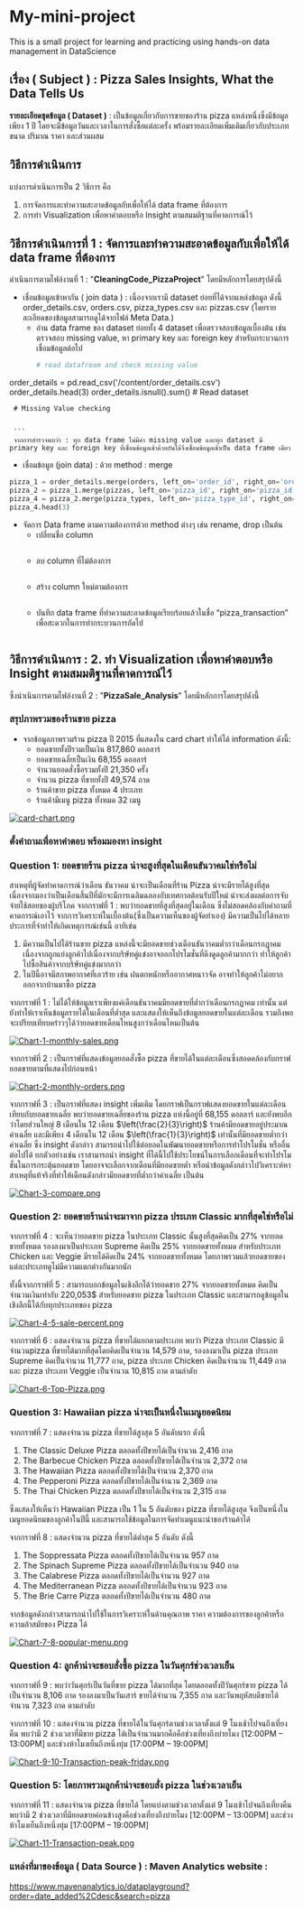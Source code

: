 # My-mini-project
This is a small project for learning and practicing using hands-on data management in DataScience

## เรื่อง ( Subject ) : Pizza Sales Insights, What the Data Tells Us
**รายละเอียดชุดข้อมูล ( Dataset )** : เป็นข้อมูลเกี่ยวกับการขายของร้าน pizza แหล่งหนึ่งซึ่งมีข้อมูลเพียง 1 ปี โดยจะมีข้อมูลวันและเวลาในการสั่งซื้อแต่ละครั้ง พร้อมรายละเอียดเพิ่มเติมเกี่ยวกับประเภท ขนาด ปริมาณ ราคา และส่วนผสม


## วิธีการดำเนินการ
แบ่งการดำเนินการเป็น 2 วิธีการ คือ
1.	การจัดการและทำความสะอาดข้อมูลกับเพื่อให้ได้ data frame ที่ต้องการ
2.	การทำ Visualization เพื่อหาคำตอบหรือ Insight ตามสมมติฐานที่คาดการณ์ไว้

## วิธีการดำเนินการที่ 1 : จัดการและทำความสะอาดข้อมูลกับเพื่อให้ได้ data frame ที่ต้องการ
ดำเนินการตามไฟล์งานที่ 1 : "**CleaningCode_PizzaProject**" โดยมีหลักการโดยสรุปดังนี้

- เชื่อมข้อมูลเข้าหากัน ( join data ) : เนื่องจากเรามี dataset ย่อยที่ได้จากแหล่งข้อมูล ดังนี้ order_details.csv, orders.csv, pizza_types.csv และ pizzas.csv (โดยรายละเอียดของข้อมูลสามารถดูได้จากไฟล์ Meta Data.)
   * อ่าน data frame ของ dataset ย่อยทั้ง 4 dataset เพื่อตรวจสอบข้อมูลเบื้องต้น เช่น ตรวจสอบ missing value, หา primary key และ foreign key สำหรับกระบวนการเชื่อมข้อมูลต่อไป
     ```python
     # read datafream and check missing value
order_details = pd.read_csv('/content/order_details.csv')
order_details.head(3)
order_details.isnull().sum()
     # Read dataset

     # Missing Value checking   


     ```
     จากการสำรวจพบว่า : ทุก data frame ไม่มีค่า missing value และทุก dataset มี primary key และ foreign key ที่เชื่อมข้อมูลเข้าด้วยกันได้จึงเชื่อมข้อมูลเข้าเป็น data frame เดียว
     
   * เชื่อมข้อมูล (join data) : ด้วย method : merge    
 	 
```python
pizza_1 = order_details.merge(orders, left_on='order_id', right_on='order_id')
pizza_2 = pizza_1.merge(pizzas, left_on='pizza_id', right_on='pizza_id')
pizza_4 = pizza_2.merge(pizza_types, left_on='pizza_type_id', right_on='pizza_type_id')
pizza_4.head(3)
```
- จัดการ Data frame ตามความต้องการด้วย method ต่างๆ เช่น rename, drop เป็นต้น
    * เปลี่ยนชื่อ column
      ```python

      ```
    * ลบ column ที่ไม่ต้องการ 
      ```python

      ```
    * สร้าง column ใหม่ตามต้องการ
      ```python

      ```
    * บันทึก data frame ที่ทำความสะอาดข้อมูลเรียบร้อยแล้วในชื่อ “pizza_transaction” เพื่อสะดวกในการทำกระบวนการถัดไป
      ```python

      ```
      
## วิธีการดำเนินการ : 2. ทำ Visualization เพื่อหาคำตอบหรือ Insight ตามสมมติฐานที่คาดการณ์ไว้
ซึ่งนำเนินการตามไฟล์งานที่ 2 : "**PizzaSale_Analysis**" โดยมีหลักการโดยสรุปดังนี้
### สรุปภาพรวมของร้านขาย pizza
* จากข้อมูลภาพรวมร้าน pizza ปี 2015 ที่แสดงใน card chart ทำให้ได้ information ดังนี้:
    * ยอดขายทั้งปีรวมเป็นเงิน 817,860 ดอลลาร์
    * ยอดขายเฉลี่ยเป็นเงิน 68,155 ดอลลาร์
    * จำนวนยอดสั่งซื้อรวมทั้งปี 21,350 ครั้ง
    * จำนวน pizza ที่ขายทั้งปี 49,574 ถาด
    * ร้านค้าขาย pizza ทั้งหมด 4 ประเภท
    * ร้านค้ามีเมนู pizza ทั้งหมด 32 เมนู
      
[![card-chart.png](https://i.postimg.cc/bNcp8wGs/card-chart.png)](https://postimg.cc/bdTK989h)

  ### ตั้งคำถามเพื่อหาคำตอบ พร้อมมองหา insight
### Question 1: ยอดขายร้าน pizza น่าจะสูงที่สุดในเดือนธันวาคมใช่หรือไม่
สาเหตุที่ผู้จัดทำคาดการณ์ว่าเดือน ธันวาคม น่าจะเป็นเดือนที่ร้าน Pizza น่าจะมีรายได้สูงที่สุดเนื่องจากมองว่าเป็นเดือนสิ้นปีที่มักจะมีการเฉลิมฉลองกับเทศกาลต้อนรับปีใหม่ น่าจะส่งผลต่อการจับจ่ายใช้สอยของผู้บริโภค จากกราฟที่ 1 : พบว่ายอดขายที่สูงที่สุดอยู่ในเดือน ซึ่งไม่สอดคล้องกับคำถามที่คาดการณ์เอาไว้ จากการวิเคราะห์ในเบื้องต้น(ซึ่งเป็นความเห็นของผู้จัดทำเอง) มีความเป็นไปได้หลายประการที่จำทำให้เกิดเหตุการณ์เช่นนี้ อาทิเช่น

1. มีความเป็นไปได้ร้านขาย pizza แหล่งนี้จะมียอดขายช่วงเดือนธันวาคมต่ำกว่าเดือนกรกฎาคม เนื่องจากถูกแย่งลูกค้าไปเนื่องจากบริษัทคู่แข่งอาจออกโปรโมชั่นที่ดึงดูดลูกค้ามากกว่า ทำให้ลูกค้าไปซื้อสินค้าจากบริษัทคู่แข่งมากกว่า
2. ในปีนี้อาจมีสภาพอากาศที่เลวร้าย เช่น ฝนตกหนักหรืออากาศหนาวจัด อาจทำให้ลูกค้าไม่อยากออกจากบ้านมาซื้อ pizza

จากกราฟที่ 1 : ไม่ได้ให้ข้อมูลเราเพียงแค่เดือนธันวาคมมียอดขายที่ต่ำกว่าเดือนกรกฎาคม เท่านั้น แต่ยังทำให้เราเห็นข้อมูลรายได้ในเดือนที่ต่ำสุด และแสดงให้เห็นถึงข้อมูลยอดขายในแต่ละเดือน รวมถึงพอจะเปรียบเทียบคร่าวๆได้ว่ายอดขายเดือนไหนสูงกว่าเดือนไหนเป็นต้น

[![Chart-1-monthly-sales.png](https://i.postimg.cc/pdt2ZXHw/Chart-1-monthly-sales.png)](https://postimg.cc/5Xnd9Jjg)

จากกราฟที่ 2 : เป็นกราฟที่แสดงข้อมูลยอดสั่งซื้อ pizza ที่ขายได้ในแต่ละเดือนซึ่งสอดคล้องกับกราฟยอดขายตามที่แสดงไปก่อนหน้า

[![Chart-2-monthly-orders.png](https://i.postimg.cc/rmVMBnzg/Chart-2-monthly-orders.png)](https://postimg.cc/v1NJ9vr6)

จากกราฟที่ 3 : เป็นกราฟที่แสดง insight เพิ่มเติม โดยกราฟเป็นกราฟแสดงยอดขายในแต่ละเดือนเทียบกับยอดขายเฉลี่ย พบว่ายอดขายเฉลี่ยของร้าน pizza แห่งนี้อยู่ที่ 68,155 ดอลลาร์ และยังพบอีกว่าโดยส่วนใหญ่ 8 เดือนใน 12 เดือน $\left(\frac{2}{3}\right)$ ร้านค้ามียอดขายอยู่ประมาณค่าเฉลี่ย และมีเพียง 4 เดือนใน 12 เดือน $\left(\frac{1}{3}\right)$ เท่านั้นที่มียอดขายต่ำกว่าค่าเฉลี่ย ซึ่ง insight ดังกล่าว สามารถนำไปใช้ต่อยอดในพัฒนายอดขายหรือการทำโปรโมชั่น หรืออื่นต่อไปได้ ยกตัวอย่างเช่น เราสามารถนำ insight ที่ได้นี้ไปใช้ประโยชน์ในการเลือกเดือนที่จะทำโปรโมชั่นในการกระตุ้นยอดขาย โดยอาจจะเลือกจากเดือนที่มียอดขายต่ำ หรือนำข้อมูลดังกล่าวไปวิเคราะห์หาสาเหตุที่แท้จริงที่ทำให้เดือนดังกล่าวมียอดขายที่ต่ำกว่าค่าเฉลี่ย เป็นต้น

[![Chart-3-compare.png](https://i.postimg.cc/X7R3j7pr/Chart-3-compare.png)](https://postimg.cc/8jmxwGdG)

### Question 2: ยอดขายร้านน่าจะมาจาก pizza ประเภท Classic มากที่สุดใช่หรือไม่
จากกราฟที่ 4 :  จะเห็นว่ายอดขาย pizza ในประเภท Classic นั้นสูงที่สุดคิดเป็น 27% จากยอดขายทั้งหมด  รองลงมาเป็นประเภท Supreme คิดเป็น 25% จากยอดขายทั้งหมด สำหรับประเภท Chicken และ Veggie มีรายได้คิดเป็น 24% จากยอดขายทั้งหมด โดยภาพรวมแล้วยอดขายของแต่ละประเภทดูไม่มีความแตกต่างกันมากนัก

ทั้งนี้จากกราฟที่ 5 : สามารถบอกข้อมูลในเชิงลึกได้ว่ายอดขาย 27% จากยอดขายทั้งหมด คิดเป็นจำนวนเงินเท่ากับ 220,053$ สำหรับยอดขาย pizza ในประเภท Classic และสามารถดูข้อมูลในเชิงลึกนี้ได้กับทุกประเภทของ pizza 

[![Chart-4-5-sale-percent.png](https://i.postimg.cc/g0DPHV4h/Chart-4-5-sale-percent.png)](https://postimg.cc/t1YfXVKR)

จากกราฟที่ 6 : แสดงจำนวน pizza ที่ขายได้แยกตามประเภท พบว่า Pizza ประเภท Classic มีจำนวนpizza ที่ขายได้มากที่สุดโดยคิดเป็นจำนวน 14,579 ถาด, รองลงมาเป็น pizza ประเภท Supreme คิดเป็นจำนวน 11,777 ถาด, pizza ประเภท Chicken คิดเป็นจำนวน 11,449 ถาด และ pizza ประเภท Veggie เป็นจำนวน 10,815 ถาด ตามลำดับ

[![Chart-6-Top-Pizza.png](https://i.postimg.cc/269RPCs8/Chart-6-Top-Pizza.png)](https://postimg.cc/YGFsFB2J)

### Question 3: Hawaiian pizza น่าจะเป็นหนึ่งในเมนูยอดนิยม
จากกราฟที่ 7 : แสดงจำนวน pizza ที่ขายได้สูงสุด 5 อันดับแรก ดังนี้
1. The Classic Deluxe Pizza ตลอดทั้งปีขายได้เป็นจำนวน 2,416 ถาด 
2. The Barbecue Chicken Pizza ตลอดทั้งปีขายได้เป็นจำนวน 2,372 ถาด
3. The Hawaiian Pizza ตลอดทั้งปีขายได้เป็นจำนวน 2,370 ถาด
4. The Pepperoni Pizza ตลอดทั้งปีขายได้เป็นจำนวน 2,369 ถาด
5. The Thai Chicken Pizza ตลอดทั้งปีขายได้เป็นจำนวน 2,315 ถาด
   
ซึ่งแสดงให้เห็นว่า Hawaiian Pizza เป็น 1 ใน 5 อันดับของ pizza ที่ขายได้สูงสุด จึงเป็นหนึ่งในเมนูยอดนิยมของลูกค้าในปีนี้ และสามารถใช้ข้อมูลในการจัดทำเมนูแนะนำของร้านค้าได้

จากกราฟที่ 8 : แสดงจำนวน pizza ที่ขายได้ต่ำสุด 5 อันดับ ดังนี้
1. The Soppressata Pizza ตลอดทั้งปีขายได้เป็นจำนวน 957 ถาด 
2. The Spinach Supreme Pizza ตลอดทั้งปีขายได้เป็นจำนวน 940 ถาด
3. The Calabrese Pizza ตลอดทั้งปีขายได้เป็นจำนวน 927 ถาด
4. The Mediterranean Pizza ตลอดทั้งปีขายได้เป็นจำนวน 923 ถาด
5. The Brie Carre Pizza ตลอดทั้งปีขายได้เป็นจำนวน 480 ถาด

จากข้อมูลดังกล่าวสามารถนำไปใช้ในการวิเคราะห์ในด้านคุณภาพ ราคา ความต้องการของลูกค้าหรือความล้าสมัยของ Pizza ได้

[![Chart-7-8-popular-menu.png](https://i.postimg.cc/pLJSw28b/Chart-7-8-popular-menu.png)](https://postimg.cc/Hrj351BB)

### Question 4: ลูกค้าน่าจะชอบสั่งซื้อ pizza ในวันศุกร์ช่วงเวลาเย็น
จากกราฟที่ 9 : พบว่าวันศุกร์เป็นวันที่ขาย pizza ได้มากที่สุด โดยตลอดทั้งปีวันศุกร์ขาย pizza ได้เป็นจำนวน 8,106 ถาด รองลงมาเป็นวันเสาร์ ขายได้จำนวน 7,355 ถาด และวันพฤหัสบดีขายได้จำนวน 7,323 ถาด ตามลำดับ 

จากกราฟที่ 10 : แสดงจำนวน pizza ที่ขายได้ในวันศุกร์ตามช่วงเวลาตั้งแต่ 9 โมงเช้าไปจนถึงเที่ยงคืน พบว่ามี 2 ช่วงเวลาที่มีขาย pizza ได้เป็นจำนวนมากคือคือช่วงเที่ยงถึงบ่ายโมง [12:00PM – 13:00PM] และช่วงห้าโมงเย็นถึงหนึ่งทุ่ม [17:00PM – 19:00PM]

[![Chart-9-10-Transaction-peak-friday.png](https://i.postimg.cc/sfBgsLw0/Chart-9-10-Transaction-peak-friday.png)](https://postimg.cc/5jVVmscw)

### Question 5: โดยภาพรวมลูกค้าน่าจะชอบสั่ง pizza ในช่วงเวลาเย็น
จากกราฟที่ 11 : แสดงจำนวน pizza ที่ขายได้ โดยแบ่งตามช่วงเวลาตั้งแต่ 9 โมงเช้าไปจนถึงเที่ยงคืน พบว่ามี 2 ช่วงเวลาที่มียอดขายค่อนข้างสูงคือช่วงเที่ยงถึงบ่ายโมง [12:00PM – 13:00PM] และช่วงห้าโมงเย็นถึงหนึ่งทุ่ม [17:00PM – 19:00PM]

[![Chart-11-Transaction-peak.png](https://i.postimg.cc/7Y0PT2v3/Chart-11-Transaction-peak.png)](https://postimg.cc/7fPrFbZh)

### แหล่งที่มาของข้อมูล ( Data Source ) : Maven Analytics  website :
https://www.mavenanalytics.io/dataplayground?order=date_added%2Cdesc&search=pizza

